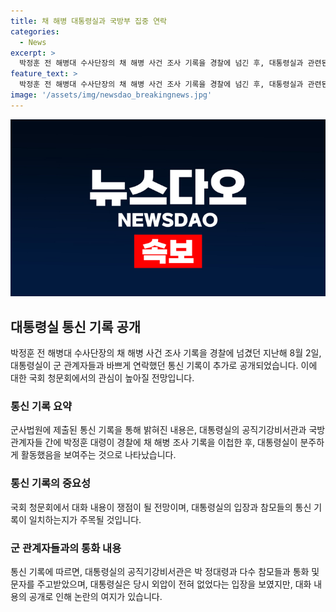 ```yaml
---
title: 채 해병 대통령실과 국방부 집중 연락
categories:
  - News
excerpt: >
  박정훈 전 해병대 수사단장의 채 해병 사건 조사 기록을 경찰에 넘긴 후, 대통령실과 관련된 통신 기록이 공개됐습니다. 이에 대한 국회 청문회에서의 관심이 예상됩니다. 통신 기록에 따르면, 대통령실 참모들은 박 전 대령의 조사 결과 이첩 과정에 관련된 여러 차례의 통화와 문자를 주고받았으며, 대통령 역시 관련된 인물들과 통화를 나눴습니다. 이에도 불구하고 대통령실은 외압이 없었다고 주장하고 있지만, 공개된 통신 기록이 쟁점으로 떠오르고 있습니다. (총 상길 기자)
feature_text: >
  박정훈 전 해병대 수사단장의 채 해병 사건 조사 기록을 경찰에 넘긴 후, 대통령실과 관련된 통신 기록이 공개됐습니다. 이에 대한 국회 청문회에서의 관심이 예상됩니다. 통신 기록에 따르면, 대통령실 참모들은 박 전 대령의 조사 결과 이첩 과정에 관련된 여러 차례의 통화와 문자를 주고받았으며, 대통령 역시 관련된 인물들과 통화를 나눴습니다. 이에도 불구하고 대통령실은 외압이 없었다고 주장하고 있지만, 공개된 통신 기록이 쟁점으로 떠오르고 있습니다. (총 상길 기자)
image: '/assets/img/newsdao_breakingnews.jpg'
---
```


<p><img src="/assets/img/newsdao_breakingnews.jpg" alt="pcversion 속보" /></p>

<h2 data-ke-size="size26">대통령실 통신 기록 공개</h2>

<p data-ke-size="size16">박정훈 전 해병대 수사단장의 채 해병 사건 조사 기록을 경찰에 넘겼던 지난해 8월 2일, 대통령실이 군 관계자들과 바쁘게 연락했던 통신 기록이 추가로 공개되었습니다. 이에 대한 국회 청문회에서의 관심이 높아질 전망입니다. </p>

<h3>통신 기록 요약</h3>

<p data-ke-size="size16">군사법원에 제출된 통신 기록을 통해 밝혀진 내용은, 대통령실의 공직기강비서관과 국방 관계자들 간에 박정훈 대령이 경찰에 채 해병 조사 기록을 이첩한 후, 대통령실이 분주하게 활동했음을 보여주는 것으로 나타났습니다.</p>

<h3>통신 기록의 중요성</h3>

<p data-ke-size="size16">국회 청문회에서 대화 내용이 쟁점이 될 전망이며, 대통령실의 입장과 참모들의 통신 기록이 일치하는지가 주목될 것입니다. </p>

<h3>군 관계자들과의 통화 내용</h3>

<p data-ke-size="size16">통신 기록에 따르면, 대통령실의 공직기강비서관은 박 정대령과 다수 참모들과 통화 및 문자를 주고받았으며, 대통령실은 당시 외압이 전혀 없었다는 입장을 보였지만, 대화 내용의 공개로 인해 논란의 여지가 있습니다.</p>

